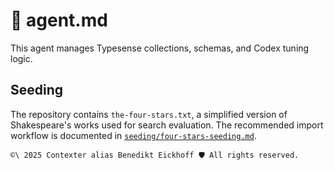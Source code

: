 # 🤖 agent.md

This agent manages Typesense collections, schemas, and Codex tuning logic.

## Seeding

The repository contains `the-four-stars.txt`, a simplified version of
Shakespeare's works used for search evaluation. The recommended import
workflow is documented in
[`seeding/four-stars-seeding.md`](seeding/four-stars-seeding.md).


````text
©\ 2025 Contexter alias Benedikt Eickhoff 🛡️ All rights reserved.
````
